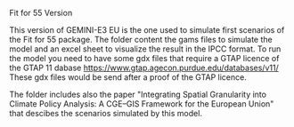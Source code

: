 Fit for 55 Version

This version of GEMINI-E3 EU is the one used to simulate first scenarios of the Fit for 55 package.
The folder content the gams files to simulate the model and an excel sheet to visualize the result in the IPCC format.
To run the model you need to have some gdx files that require a GTAP licence of the GTAP 11 dabase https://www.gtap.agecon.purdue.edu/databases/v11/
These gdx files would be send after a proof of the GTAP licence.

The folder includes also the paper "Integrating Spatial Granularity into Climate Policy Analysis: A CGE–GIS Framework for the European Union" that descibes the scenarios
simulated by this model. 
